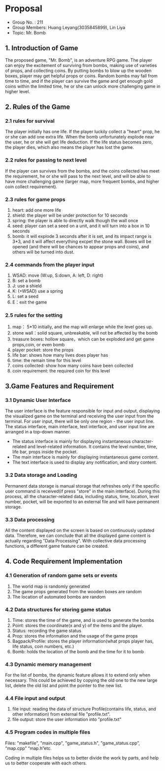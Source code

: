 # Proposal

- Group No. : 211
- Group Members: Huang Leyang(3035845899), Lin Liya
- Topic: Mr. Bomb

## 1. Introduction of Game

The proposed game, "Mr. Bomb", is an adventure RPG game. The player can enjoy the excitement of surviving from bombs, making use of varieties of props, and collecting coins.  By putting bombs to blow up the wooden boxes, player may get helpful props or coins. Random bombs may fall from time to time, and if the player can survive the game and get enough gold coins within the limited time, he or she can unlock more challenging game in higher level.

## 2. Rules of the Game

### 2.1 rules for survival

The player initially has one life. If the player luckily collect a "heart" prop, he or she can add one extra life. When the bomb unfortunately explode near the user, he or she will get life deduction. If the life status becomes zero, the player dies, which also means the player has lost the game.

### 2.2 rules for passing to next level

If the player can survives from the bombs, and the coins collected has meet the requirement, he or she will pass to the next level, and will be able to have more challenging game (larger map, more frequent bombs, and higher coin collect requirement).

### 2.3 rules for game props

1) heart: add one more life
2) shield: the player will be under protection for 10 seconds
3) spring: the player is able to directly walk though the wall once
4) seed: player can set a seed on a unit, and it will turn into a box in 10 seconds
5) bomb: it will explode 3 seconds after it is set, and its impact range is 3*3,  and it will affect everything excpet the stone wall. Boxes will be opened (and there will be chances to appear props and coins), and others will be turned into dust.

### 2.4 commands from the player input

1) WSAD: move (W:up, S:down, A: left, D: right)
2) B: set a bomb
3) J: use a shield
4) K: (+WSAD) use a spring
5) L: set a seed
6) E：exit the game

### 2.5 rules for the setting

1. map： 5*10 initially, and the map will enlarge while the level goes up.
2. stone wall：solid square, unbreakable, will not be affected by the bomb
3. treasure boxes: hollow square，which can be exploded and get game props,coin, or even bomb
4. player pocket: store the props
5. life bar: shows how many lives does player has
6. time: the remain time for this level
7. coins collected: show how many coins have been collected
8. coin requirement: the required coin for this level

## 3.Game Features and Requirement

### 3.1 Dynamic User Interface

The user interface is the feature responsible for input and output, displaying the visualized game on the terminal and receiving the user input from the terminal. For user input, there will be only one region - the user input line. The status interface, main interface, text interface, and user input line are arranged in a top-down manner.

- The status interface is mainly for displaying instantaneous character-related and level-related information. It contains the level number, time, life bar, props inside the pocket.
- The main interface is mainly for displaying instantaneous game content.
- The text interface is used to display any notification, and story content.

### 3.2 Data storage and Loading

Permanent data storage is manual storage that refreshes only if the specific user command is received(if press "store" in the main interface). During this process, all the character-related data, including status, time, location, level number,  pocket, will be exported to an external file and will have permanent storage.

### 3.3 Data processing

All the content displayed on the screen is based on continuously updated data. Therefore, we can conclude that all the displayed game content is actually regarding "Data Processing". With collective data processing functions, a different game feature can be created.

## 4. Code Requirement Implementation

### 4.1 Generation of random game sets or events

1) The world map is randomly generated
2) The game props generated from the wooden boxes are random
3) The location of automated bombs are random

### 4.2 Data structures for storing game status

1) Time: stores the time of the game, and is used to generate the bombs
2) Point: stores the coordinate(x and y) of the items and the player.
3) Status: recording the game status
4) Prop: stores the information and the usage of the game props
5) Bagpack/Profile: stores the player information(what props player has, life status, coin numbers, etc.)
6) Bomb: holds the location of the bomb and the time for it to bomb

### 4.3 Dynamic memory management

For the list of bombs, the dynamic feature allows it to extend only when necessary. This could be achieved by copying the old one to the new large list, delete the old list and point the pointer to the new list.

### 4.4 File input and output

1) file input: reading the data of structure Profile(contains life, status, and other information) from external file "profile.txt".
2) file output: store the user information into "profile.txt"

### 4.5 Program codes in multiple files

Files: "makefile", "main.cpp", "game_status.h", "game_status.cpp”, “map.cpp” “map.h”etc.

Coding in multiple files helps us to better divide the work by parts, and help us to better cooperate with each others.
